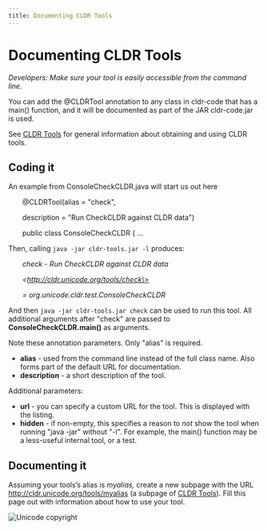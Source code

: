 ```yaml
---
title: Documenting CLDR Tools
---
```


# Documenting CLDR Tools

*Developers: Make sure your tool is easily accessible from the command line.*

You can add the @CLDRTool annotation to any class in cldr\-code that has a main() function, and it will be documented as part of the JAR cldr\-code.jar is used.

See [CLDR Tools](https://cldr.unicode.org/development/cldr-tools) for general information about obtaining and using CLDR tools.

## Coding it

An example from ConsoleCheckCLDR.java will start us out here

&emsp;&emsp;@CLDRTool(alias \= "check",

&emsp;&emsp;description \= "Run CheckCLDR against CLDR data")

&emsp;&emsp;public class ConsoleCheckCLDR { …

Then, calling ```java -jar cldr-tools.jar -l``` produces:

&emsp;&emsp;*check \- Run CheckCLDR against CLDR data*

&emsp;&emsp;*\<http://cldr.unicode.org/tools/check\>*

&emsp;&emsp;*\= org.unicode.cldr.test.ConsoleCheckCLDR*

And then ```java -jar cldr-tools.jar check``` can be used to run this tool. All additional arguments after "check" are passed to **ConsoleCheckCLDR.main()** as arguments.

Note these annotation parameters. Only "alias" is required.

- **alias** \- used from the command line instead of the full class name. Also forms part of the default URL for documentation.
- **description** \- a short description of the tool.

Additional parameters:

- **url** \- you can specify a custom URL for the tool. This is displayed with the listing.
- **hidden** \- if non\-empty, this specifies a reason to *not* show the tool when running "java \-jar" without "\-l". For example, the main() function may be a less\-useful internal tool, or a test.
## Documenting it

Assuming your tools’s alias is *myalias,* create a new subpage with the URL http://cldr.unicode.org/tools/myalias (a subpage of [CLDR Tools](https://cldr.unicode.org/development/cldr-tools)). Fill this page out with information about how to use your tool.

![Unicode copyright](https://www.unicode.org/img/hb_notice.gif)
